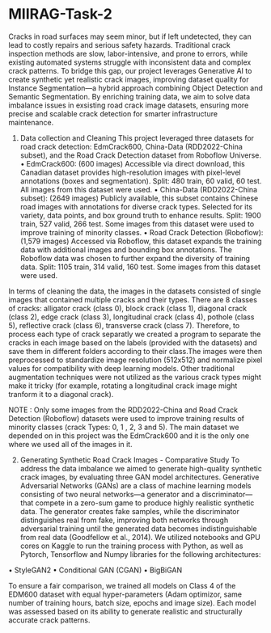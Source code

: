 # MIIRAG-Task-2

Cracks in road surfaces may seem minor, but if left undetected, they can lead to costly repairs and serious safety hazards. Traditional crack inspection methods are slow, labor-intensive, and prone to errors, while existing automated systems struggle with inconsistent data and complex crack patterns. To bridge this gap, our project leverages Generative AI to create synthetic yet realistic crack images, improving dataset quality for Instance Segmentation—a hybrid approach combining Object Detection and Semantic Segmentation. By enriching training data, we aim to solve data imbalance issues in exsisting road crack image datasets, ensuring more precise and scalable crack detection for smarter infrastructure maintenance.

1.	Data collection and Cleaning 
This project leveraged three datasets for road crack detection: EdmCrack600, China-Data (RDD2022-China subset), and the Road Crack Detection dataset from Roboflow Universe.
•	EdmCrack600: (600 images) Accessible via direct download, this Canadian dataset provides high-resolution images with pixel-level annotations (boxes and segmentation). Split: 480 train, 60 valid, 60 test. All images from this dataset were used. 
•	China-Data (RDD2022-China subset): (2649 images) Publicly available, this subset contains Chinese road images with annotations for diverse crack types. Selected for its variety, data points, and box ground truth to enhance results. Split: 1900 train, 527 valid, 266 test. Some images from this dataset were used to improve training of minority classes.
•	Road Crack Detection (Roboflow): (1,579 images) Accessed via Roboflow, this dataset expands the training data with additional images and bounding box annotations. The Roboflow data was chosen to further expand the diversity of training data. Split: 1105 train, 314 valid, 160 test. Some images from this dataset were used. 

In terms of cleaning the data, the images in the datasets consisted of single images that contained multiple cracks and their types. There are 8 classes of cracks: alligator crack (class 0), block crack (class 1), diagonal crack (class 2), edge crack (class 3), longitudinal crack (class 4), pothole (class 5), reflective crack (class 6), transverse crack (class 7). Therefore, to process each type of crack separatly we created a program to separate the cracks in each image based on the labels (provided with the datasets) and save them in different folders according to their class.The images were then preprocessed to standardize image resolution (512x512) and normalize pixel values for compatibility with deep learning models. Other traditional augmentation techniques were not utilized as the various crack types might make it tricky (for example, rotating a longitudinal crack image might tranform it to a diagonal crack). 

NOTE : Only some images from the RDD2022-China and Road Crack Detection (Roboflow) datasets were used to improve training results of minority classes (crack Types:  0, 1 , 2, 3 and 5). The main dataset we depended on in this project was the EdmCrack600 and it is the only one where we used all of the images in it. 


2.	Generating Synthetic Road Crack Images - Comparative Study 
To address the data imbalance we aimed to generate high-quality synthetic crack images, by evaluating three GAN model architectures. Generative Adversarial Networks (GANs) are a class of machine learning models consisting of two neural networks—a generator and a discriminator—that compete in a zero-sum game to produce highly realistic synthetic data. The generator creates fake samples, while the discriminator distinguishes real from fake, improving both networks through adversarial training until the generated data becomes indistinguishable from real data (Goodfellow et al., 2014). We utilized notebooks and GPU cores on Kaggle to run the training process with Python, as well as Pytorch, Tensorflow and Numpy libraries for the following architectures:

•	StyleGAN2
•	Conditional GAN (CGAN)
•	BigBiGAN

To ensure a fair comparison, we trained all models on Class 4 of the EDM600 dataset with equal hyper-parameters (Adam optimizor, same number of training hours, batch size, epochs and image size). Each model was assessed based on its ability to generate realistic and structurally accurate crack patterns.


